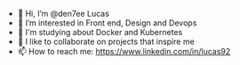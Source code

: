 - 👋 Hi, I’m @den7ee Lucas
- 👀 I’m interested in Front end, Design and Devops
- 🌱 I'm studying about Docker and Kubernetes
- 💞️ I like to collaborate on projects that inspire me
- 📫 How to reach me: https://www.linkedin.com/in/lucas92
